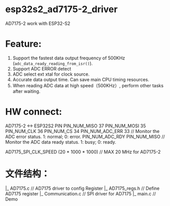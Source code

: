 # esp32s2_ad7175-2_driver
AD7175-2 work with ESP32-S2

# Feature:

1. Support the fastest data output frequency of 500KHz (`adc_data_ready_reading_from_isr()`).
2. Support ADC ERROR detect
3. ADC select ext xtal for clock source.
4. Accurate data output time. Can save main CPU timing resources. 
5. When reading ADC data at high speed（500KHz）, perform other tasks after waiting.

# HW connect:
>
AD7175-2        <-> ESP32S2 PIN
PIN_NUM_MISO 		37
PIN_NUM_MOSI 		35
PIN_NUM_CLK  		36
PIN_NUM_CS   		34
PIN_NUM_ADC_ERR   	33			 // Monitor the ADC error status. 1: normal; 0: error.
PIN_NUM_ADC_RDY   	PIN_NUM_MISO // Monitor the ADC data ready status. 1: busy; 0: ready.

AD7175_SPI_CLK_SPEED (20 * 1000 * 1000) // MAX 20 MHz for AD7175-2

# 文件结构：
|_ AD7175.c         // AD7175 driver to config Register
|_ AD7175_regs.h    // Define AD7175 register
|_ Communication.c  // SPI driver for AD7175
|_ main.c           // Demo